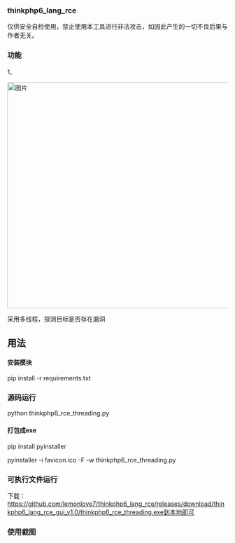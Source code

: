 ### thinkphp6_lang_rce
仅供安全自检使用，禁止使用本工具进行非法攻击，如因此产生的一切不良后果与作者无关。

### 功能
1、

<img width="516" alt="图片" src="https://user-images.githubusercontent.com/56328995/207056789-607781c2-6856-4002-8ea3-d3d6241490ce.png">

采用多线程，探测目标是否存在漏洞
## 用法
#### 安装模块
pip install -r requirements.txt
### 源码运行
python thinkphp6_rce_threading.py
#### 打包成exe
pip install pyinstaller

pyinstaller -i favicon.ico -F -w thinkphp6_rce_threading.py

### 可执行文件运行
下载：https://github.com/lemonlove7/thinkphp6_lang_rce/releases/download/thinkphp6_lang_rce_gui_v1.0/thinkphp6_rce_threading.exe到本地即可

### 使用截图
